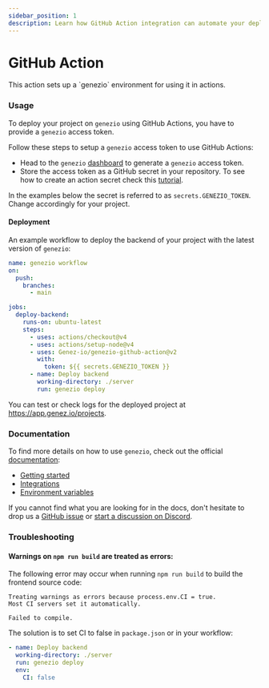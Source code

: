 ```yaml
---
sidebar_position: 1
description: Learn how GitHub Action integration can automate your deployments and enhance your development workflow. Follow our guide for seamless integration
---
```


# GitHub Action

<head>
  <title>GitHub Action | Genezio Documentation</title>
</head>
This action sets up a `genezio` environment for using it in actions.

### Usage

To deploy your project on `genezio` using GitHub Actions, you have to provide a `genezio` access token.

Follow these steps to setup a `genezio` access token to use GitHub Actions:

- Head to the `genezio` [dashboard](https://app.genez.io/settings/tokens) to generate a `genezio` access token.
- Store the access token as a GitHub secret in your repository. To see how to create an action secret check this [tutorial](https://docs.github.com/en/actions/security-guides/encrypted-secrets?tool=webui#creating-encrypted-secrets-for-a-repository).

In the examples below the secret is referred to as `secrets.GENEZIO_TOKEN`. Change accordingly for your project.

#### Deployment

An example workflow to deploy the backend of your project with the latest version of `genezio`:

```yaml
name: genezio workflow
on:
  push:
    branches:
      - main

jobs:
  deploy-backend:
    runs-on: ubuntu-latest
    steps:
      - uses: actions/checkout@v4
      - uses: actions/setup-node@v4
      - uses: Genez-io/genezio-github-action@v2
        with:
          token: ${{ secrets.GENEZIO_TOKEN }}
      - name: Deploy backend
        working-directory: ./server
        run: genezio deploy
```

You can test or check logs for the deployed project at https://app.genez.io/projects.

### Documentation

To find more details on how to use `genezio`, check out the official [documentation](https://genezio.com/docs):

- [Getting started](/docs/getting-started)
- [Integrations](/integrations)
- [Environment variables](/docs/project-structure/backend-environment-variables)

If you cannot find what you are looking for in the docs, don't hesitate to drop us a [GitHub issue](https://github.com/Genez-io/genezio/issues) or [start a discussion on Discord](https://discord.gg/uc9H5YKjXv).

### Troubleshooting

#### Warnings on `npm run build` are treated as errors:

The following error may occur when running `npm run build` to build the frontend source code:

```
Treating warnings as errors because process.env.CI = true.
Most CI servers set it automatically.

Failed to compile.
```

The solution is to set CI to false in `package.json` or in your workflow:

```yaml
- name: Deploy backend
  working-directory: ./server
  run: genezio deploy
  env:
    CI: false
```
